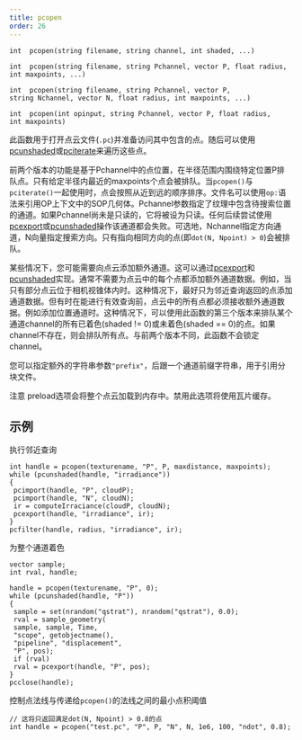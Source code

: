 ```yaml
---
title: pcopen
order: 26
---
```

`int  pcopen(string filename, string channel, int shaded, ...)`

`int  pcopen(string filename, string Pchannel, vector P, float radius, int maxpoints, ...)`

`int  pcopen(string filename, string Pchannel, vector P, string Nchannel, vector N, float radius, int maxpoints, ...)`

`int  pcopen(int opinput, string Pchannel, vector P, float radius, int maxpoints)`

此函数用于打开点云文件(`.pc`)并准备访问其中包含的点。随后可以使用[pcunshaded](./pcunshaded "迭代读写通道中尚未写入任何数据的所有点")或[pciterate](./pciterate "此函数可用于迭代pcopen查询中找到的所有点")来遍历这些点。

前两个版本的功能是基于Pchannel中的点位置，在半径范围内围绕特定位置P排队点。只有给定半径内最近的maxpoints个点会被排队。当`pcopen()`与`pciterate()`一起使用时，点会按照从近到远的顺序排序。文件名可以使用`op:`语法来引用OP上下文中的SOP几何体。Pchannel参数指定了纹理中包含待搜索位置的通道。如果Pchannel尚未是只读的，它将被设为只读。任何后续尝试使用[pcexport](./pcexport "在pciterate或pcunshaded循环中向点云写入数据")或[pcunshaded](./pcunshaded "迭代读写通道中尚未写入任何数据的所有点")操作该通道都会失败。可选地，Nchannel指定方向通道，N向量指定搜索方向。只有指向相同方向的点(即`dot(N, Npoint) > 0`)会被排队。

某些情况下，您可能需要向点云添加额外通道。这可以通过[pcexport](./pcexport "在pciterate或pcunshaded循环中向点云写入数据")和[pcunshaded](./pcunshaded "迭代读写通道中尚未写入任何数据的所有点")实现。通常不需要为点云中的每个点都添加额外通道数据。例如，当只有部分点云位于相机视锥体内时。这种情况下，最好只为邻近查询返回的点添加通道数据。但有时在能进行有效查询前，点云中的所有点都必须接收额外通道数据。例如添加位置通道时。这种情况下，可以使用此函数的第三个版本来排队某个通道channel的所有已着色(shaded != 0)或未着色(shaded == 0)的点。如果channel不存在，则会排队所有点。与前两个版本不同，此函数不会锁定channel。

您可以指定额外的字符串参数`"prefix"`，后跟一个通道前缀字符串，用于引用分块文件。

注意
preload选项会将整个点云加载到内存中。禁用此选项将使用瓦片缓存。

## 示例

执行邻近查询

```vex
int handle = pcopen(texturename, "P", P, maxdistance, maxpoints);
while (pcunshaded(handle, "irradiance"))
{
 pcimport(handle, "P", cloudP);
 pcimport(handle, "N", cloudN);
 ir = computeIrraciance(cloudP, cloudN);
 pcexport(handle, "irradiance", ir);
}
pcfilter(handle, radius, "irradiance", ir);

```

为整个通道着色

```vex
vector sample;
int rval, handle;

handle = pcopen(texturename, "P", 0);
while (pcunshaded(handle, "P"))
{
 sample = set(nrandom("qstrat"), nrandom("qstrat"), 0.0);
 rval = sample_geometry(
 sample, sample, Time,
 "scope", getobjectname(),
 "pipeline", "displacement",
 "P", pos);
 if (rval)
 rval = pcexport(handle, "P", pos);
}
pcclose(handle);

```

控制点法线与传递给`pcopen()`的法线之间的最小点积阈值

```vex
// 这将只返回满足dot(N, Npoint) > 0.8的点
int handle = pcopen("test.pc", "P", P, "N", N, 1e6, 100, "ndot", 0.8);

```
